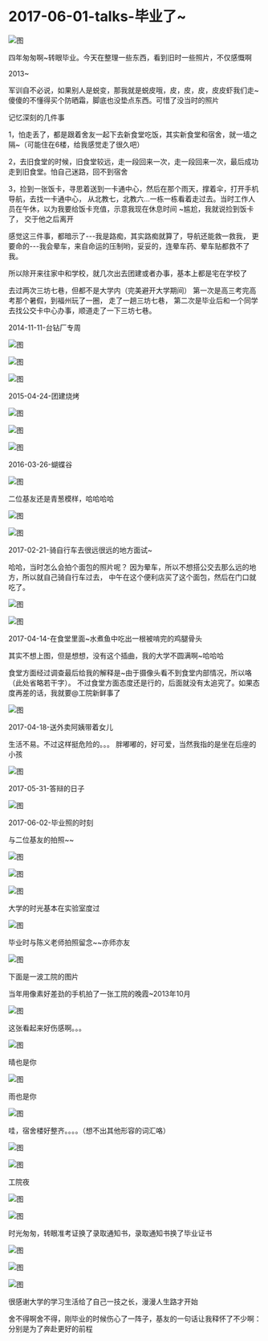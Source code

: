 
# 2017-06-01-talks-毕业了~


![图](http://image.linxingyang.net/image/note/2017-06-01-talks/03.jpg)

四年匆匆啊~转眼毕业。今天在整理一些东西，看到旧时一些照片，不仅感慨啊


2013~

军训自不必说，如果别人是蜕变，那我就是蜕皮哦，皮，皮，皮，皮皮虾我们走~
傻傻的不懂得买个防晒霜，脚底也没垫点东西。可惜了没当时的照片


记忆深刻的几件事

1，怕走丢了，都是跟着舍友一起下去新食堂吃饭，其实新食堂和宿舍，就一墙之隔~（可能住在6楼，给我感觉走了很久吧）

2，去旧食堂的时候，旧食堂较远，走一段回来一次，走一段回来一次，最后成功走到旧食堂。怕自己迷路，回不到宿舍

3，捡到一张饭卡，寻思着送到一卡通中心，然后在那个雨天，撑着伞，打开手机导航，去找一卡通中心，
从北教七，北教六...一栋一栋看着走过去。当时工作人员在午休，以为我要给饭卡充值，示意我现在休息时间
~尴尬，我就说捡到饭卡了， 交于他之后离开


感觉这三件事，都暗示了---我是路痴，其实路痴就算了，导航还能救一救我，
更要命的---我会晕车，来自命运的压制哟，妥妥的，连晕车药、晕车贴都救不了我。


所以除开来往家中和学校，就几次出去团建或者办事，基本上都是宅在学校了


去过两次三坊七巷，但都不是大学内（完美避开大学期间）
第一次是高三考完高考那个暑假，到福州玩了一圈， 走了一趟三坊七巷，
第二次是毕业后和一个同学去找公交卡中心办事，顺道走了一下三坊七巷。


2014-11-11-台钻厂专周

![图](http://image.linxingyang.net/image/note/2017-06-01-talks/14.jpg)

![图](http://image.linxingyang.net/image/note/2017-06-01-talks/30.jpg)

![图](http://image.linxingyang.net/image/note/2017-06-01-talks/31.jpg)


2015-04-24-团建烧烤

![图](http://image.linxingyang.net/image/note/2017-06-01-talks/16.jpg)

![图](http://image.linxingyang.net/image/note/2017-06-01-talks/17.jpg)

![图](http://image.linxingyang.net/image/note/2017-06-01-talks/18.jpg)


2016-03-26-蝴蝶谷

![图](http://image.linxingyang.net/image/note/2017-06-01-talks/19.jpg)

二位基友还是青葱模样，哈哈哈哈

![图](http://image.linxingyang.net/image/note/2017-06-01-talks/20.jpg)

![图](http://image.linxingyang.net/image/note/2017-06-01-talks/21.jpg)



2017-02-21-骑自行车去很远很远的地方面试~

哈哈，当时怎么会拍个面包的照片呢？
因为晕车，所以不想搭公交去那么远的地方，所以就自己骑自行车过去，
中午在这个便利店买了这个面包，然后在门口就吃了。

![图](http://image.linxingyang.net/image/note/2017-06-01-talks/23.jpg)

![图](http://image.linxingyang.net/image/note/2017-06-01-talks/22.jpg)


2017-04-14-在食堂里面~水煮鱼中吃出一根被啃完的鸡腿骨头

其实不想上图，但是想想，没有这个插曲，我的大学不圆满啊~哈哈哈

食堂方面经过调查最后给我的解释是~由于摄像头看不到食堂内部情况，所以咯（此处省略若干字）。
不过食堂方面态度还是行的，后面就没有太追究了。如果态度再差的话，我就要@工院新鲜事了

![图](http://image.linxingyang.net/image/note/2017-06-01-talks/24.jpg)


2017-04-18-送外卖阿姨带着女儿

生活不易。不过这样挺危险的。。。 胖嘟嘟的，好可爱，当然我指的是坐在后座的小孩

![图](http://image.linxingyang.net/image/note/2017-06-01-talks/25.jpg)


2017-05-31-答辩的日子

![图](http://image.linxingyang.net/image/note/2017-06-01-talks/26.jpg)


2017-06-02-毕业照的时刻

与二位基友的拍照~~

![图](http://image.linxingyang.net/image/note/2017-06-01-talks/27.jpg)

![图](http://image.linxingyang.net/image/note/2017-06-01-talks/28.jpg)

![图](http://image.linxingyang.net/image/note/2017-06-01-talks/29.jpg)



大学的时光基本在实验室度过

![图](http://image.linxingyang.net/image/note/2017-06-01-talks/12.jpg)


毕业时与陈义老师拍照留念~~亦师亦友

![图](http://image.linxingyang.net/image/note/2017-06-01-talks/13.jpg)


下面是一波工院的图片


当年用像素好差劲的手机拍了一张工院的晚霞~2013年10月

![图](http://image.linxingyang.net/image/note/2017-06-01-talks/04.jpg)


这张看起来好伤感啊。。。

![图](http://image.linxingyang.net/image/note/2017-06-01-talks/05.jpg)


晴也是你

![图](http://image.linxingyang.net/image/note/2017-06-01-talks/07.jpg)


雨也是你

![图](http://image.linxingyang.net/image/note/2017-06-01-talks/06.jpg)


哇，宿舍楼好整齐。。。。（想不出其他形容的词汇咯）

![图](http://image.linxingyang.net/image/note/2017-06-01-talks/08.jpg)

![图](http://image.linxingyang.net/image/note/2017-06-01-talks/09.jpg)


工院夜

![图](http://image.linxingyang.net/image/note/2017-06-01-talks/10.jpg)

![图](http://image.linxingyang.net/image/note/2017-06-01-talks/11.jpg)



时光匆匆，转眼准考证换了录取通知书，录取通知书换了毕业证书


![图](http://image.linxingyang.net/image/note/2017-06-01-talks/01.jpg)


![图](http://image.linxingyang.net/image/note/2017-06-01-talks/02.jpg)


![图](http://image.linxingyang.net/image/note/2017-06-01-talks/15.jpg)


很感谢大学的学习生活给了自己一技之长，漫漫人生路才开始


舍不得啊舍不得，刚毕业的时候伤心了一阵子，基友的一句话让我释怀了不少啊：分别是为了奔赴更好的前程






